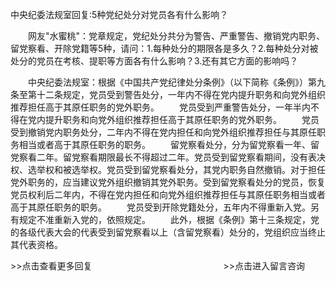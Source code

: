 中央纪委法规室回复:5种党纪处分对党员各有什么影响？










　　网友"水蜜桃"：党章规定，党纪处分共分为警告、严重警告、撤销党内职务、留党察看、开除党籍等5种，请问：1.每种处分的期限各是多久？2.每种处分对被处分的党员在考核、提职等方面各有什么影响？3.还有其它方面的影响吗？

　　中央纪委法规室：根据《中国共产党纪律处分条例》（以下简称《条例》）第九条至第十二条规定，党员受到警告处分，一年内不得在党内提升职务和向党外组织推荐担任高于其原任职务的党外职务。
　　党员受到严重警告处分，一年半内不得在党内提升职务和向党外组织推荐担任高于其原任职务的党外职务。
　　党员受到撤销党内职务处分，二年内不得在党内担任和向党外组织推荐担任与其原任职务相当或者高于其原任职务的职务。
　　留党察看处分，分为留党察看一年、留党察看二年。留党察看期限最长不得超过二年。党员受到留党察看期间，没有表决权、选举权和被选举权。党员受到留党察看处分，其党内职务自然撤销。对于担任党外职务的，应当建议党外组织撤销其党外职务。受到留党察看处分的党员，恢复党员权利后二年内，不得在党内担任和向党外组织推荐担任与其原任职务相当或者高于其原任职务的职务。
　　党员受到开除党籍处分，五年内不得重新入党。另有规定不准重新入党的，依照规定。
　　此外，根据《条例》第十三条规定，党的各级代表大会的代表受到留党察看以上（含留党察看）处分的，党组织应当终止其代表资格。


\>\>点击查看更多回复　　　　　　　　　　　　　　　\>\>点击进入留言咨询
